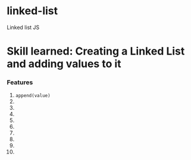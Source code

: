 # linked-list
 Linked list JS
 <h1>Skill learned: Creating a Linked List and adding values to it</h1>
 <h3>Features</h3>
 <ol>
 <li><code>append(value)</code></li>
 <li></li>
 <li></li>
 <li></li>
 <li></li>
 <li></li>
 <li></li>
 <li></li>
 <li></li>
 <li></li>
 </ol>
